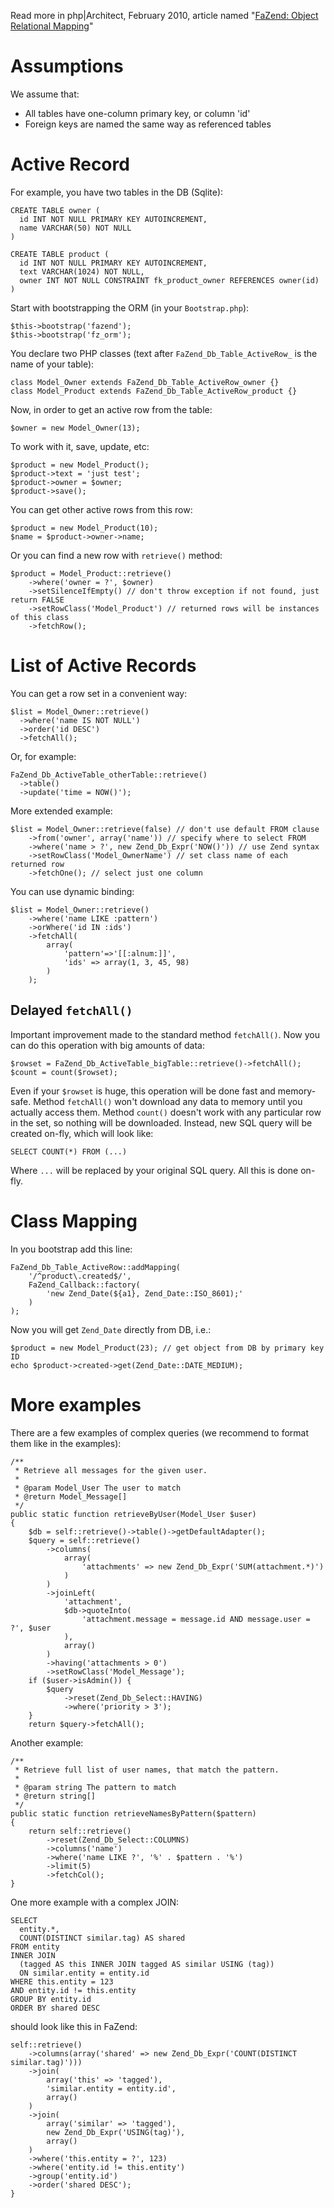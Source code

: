 Read more in php|Architect, February 2010, article named "[FaZend: Object Relational Mapping](http://www.phparch.com/magazine/2010/february/)"

# Assumptions #

We assume that:

  * All tables have one-column primary key, or column 'id'
  * Foreign keys are named the same way as referenced tables

# Active Record #

For example, you have two tables in the DB (Sqlite):

```
CREATE TABLE owner (
  id INT NOT NULL PRIMARY KEY AUTOINCREMENT, 
  name VARCHAR(50) NOT NULL
)

CREATE TABLE product (
  id INT NOT NULL PRIMARY KEY AUTOINCREMENT, 
  text VARCHAR(1024) NOT NULL, 
  owner INT NOT NULL CONSTRAINT fk_product_owner REFERENCES owner(id)
)
```

Start with bootstrapping the ORM (in your `Bootstrap.php`):

```
$this->bootstrap('fazend');
$this->bootstrap('fz_orm');
```

You declare two PHP classes (text after `FaZend_Db_Table_ActiveRow_` is the name of your table):

```
class Model_Owner extends FaZend_Db_Table_ActiveRow_owner {}
class Model_Product extends FaZend_Db_Table_ActiveRow_product {}
```

Now, in order to get an active row from the table:

```
$owner = new Model_Owner(13);
```

To work with it, save, update, etc:

```
$product = new Model_Product();
$product->text = 'just test';
$product->owner = $owner;
$product->save();
```

You can get other active rows from this row:

```
$product = new Model_Product(10);
$name = $product->owner->name;
```

Or you can find a new row with `retrieve()` method:

```
$product = Model_Product::retrieve()
    ->where('owner = ?', $owner)
    ->setSilenceIfEmpty() // don't throw exception if not found, just return FALSE
    ->setRowClass('Model_Product') // returned rows will be instances of this class
    ->fetchRow();
```

# List of Active Records #

You can get a row set in a convenient way:

```
$list = Model_Owner::retrieve()
  ->where('name IS NOT NULL')
  ->order('id DESC')
  ->fetchAll();
```

Or, for example:

```
FaZend_Db_ActiveTable_otherTable::retrieve()
  ->table()
  ->update('time = NOW()');
```

More extended example:

```
$list = Model_Owner::retrieve(false) // don't use default FROM clause
    ->from('owner', array('name')) // specify where to select FROM
    ->where('name > ?', new Zend_Db_Expr('NOW()')) // use Zend syntax
    ->setRowClass('Model_OwnerName') // set class name of each returned row
    ->fetchOne(); // select just one column
```

You can use dynamic binding:

```
$list = Model_Owner::retrieve()
    ->where('name LIKE :pattern')
    ->orWhere('id IN :ids')
    ->fetchAll(
        array(
            'pattern'=>'[[:alnum:]]', 
            'ids' => array(1, 3, 45, 98)
        )
    );
```

## Delayed `fetchAll()` ##

Important improvement made to the standard method `fetchAll()`. Now you can do this operation with big amounts of data:

```
$rowset = FaZend_Db_ActiveTable_bigTable::retrieve()->fetchAll();
$count = count($rowset);
```

Even if your `$rowset` is huge, this operation will be done fast and memory-safe. Method `fetchAll()` won't download any data to memory until you actually access them. Method `count()` doesn't work with any particular row in the set, so nothing will be downloaded. Instead, new SQL query will be created on-fly, which will look like:

```
SELECT COUNT(*) FROM (...)
```

Where `...` will be replaced by your original SQL query. All this is done on-fly.

# Class Mapping #

In you bootstrap add this line:

```
FaZend_Db_Table_ActiveRow::addMapping(
    '/^product\.created$/', 
    FaZend_Callback::factory(
        'new Zend_Date(${a1}, Zend_Date::ISO_8601);'
    )
);
```

Now you will get `Zend_Date` directly from DB, i.e.:

```
$product = new Model_Product(23); // get object from DB by primary key ID
echo $product->created->get(Zend_Date::DATE_MEDIUM);
```

# More examples #

There are a few examples of complex queries (we recommend to format them like in the examples):

```
/**
 * Retrieve all messages for the given user.
 *
 * @param Model_User The user to match
 * @return Model_Message[]
 */
public static function retrieveByUser(Model_User $user)
{
    $db = self::retrieve()->table()->getDefaultAdapter();
    $query = self::retrieve()
        ->columns(
            array(
                'attachments' => new Zend_Db_Expr('SUM(attachment.*)')
            )
        )
        ->joinLeft(
            'attachment', 
            $db->quoteInto(
                'attachment.message = message.id AND message.user = ?', $user
            ),
            array()
        )
        ->having('attachments > 0')
        ->setRowClass('Model_Message');
    if ($user->isAdmin()) {
        $query
            ->reset(Zend_Db_Select::HAVING)
            ->where('priority > 3');
    }
    return $query->fetchAll();
```

Another example:

```
/**
 * Retrieve full list of user names, that match the pattern.
 *
 * @param string The pattern to match
 * @return string[]
 */
public static function retrieveNamesByPattern($pattern)
{
    return self::retrieve()
        ->reset(Zend_Db_Select::COLUMNS)
        ->columns('name')
        ->where('name LIKE ?', '%' . $pattern . '%')
        ->limit(5)
        ->fetchCol();
}
```

One more example with a complex JOIN:

```
SELECT 
  entity.*, 
  COUNT(DISTINCT similar.tag) AS shared 
FROM entity 
INNER JOIN 
  (tagged AS this INNER JOIN tagged AS similar USING (tag)) 
  ON similar.entity = entity.id
WHERE this.entity = 123
AND entity.id != this.entity
GROUP BY entity.id
ORDER BY shared DESC
```

should look like this in FaZend:

```
self::retrieve()
    ->columns(array('shared' => new Zend_Db_Expr('COUNT(DISTINCT similar.tag)')))
    ->join(
        array('this' => 'tagged'),
        'similar.entity = entity.id',
        array()
    )
    ->join(
        array('similar' => 'tagged'),
        new Zend_Db_Expr('USING(tag)'),
        array()
    )
    ->where('this.entity = ?', 123)
    ->where('entity.id != this.entity')
    ->group('entity.id')
    ->order('shared DESC');
}
```